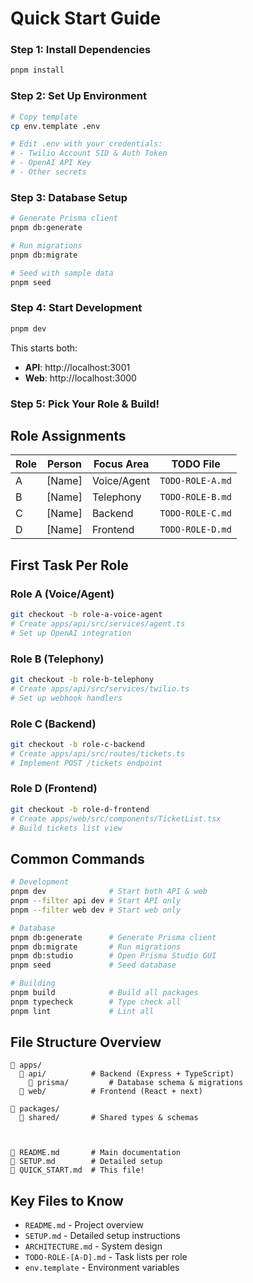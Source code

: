 # Quick Start Guide 

### Step 1: Install Dependencies
```bash
pnpm install
```

### Step 2: Set Up Environment
```bash
# Copy template
cp env.template .env

# Edit .env with your credentials:
# - Twilio Account SID & Auth Token
# - OpenAI API Key
# - Other secrets
```

### Step 3: Database Setup
```bash
# Generate Prisma client
pnpm db:generate

# Run migrations
pnpm db:migrate

# Seed with sample data
pnpm seed
```

### Step 4: Start Development
```bash
pnpm dev
```

This starts both:
- **API**: http://localhost:3001
- **Web**: http://localhost:3000

### Step 5: Pick Your Role & Build!

## Role Assignments

| Role | Person | Focus Area | TODO File |
|------|--------|-----------|-----------|
| A | [Name] | Voice/Agent | `TODO-ROLE-A.md` |
| B | [Name] | Telephony | `TODO-ROLE-B.md` |
| C | [Name] | Backend | `TODO-ROLE-C.md` |
| D | [Name] | Frontend | `TODO-ROLE-D.md` |

## First Task Per Role

### Role A (Voice/Agent)
```bash
git checkout -b role-a-voice-agent
# Create apps/api/src/services/agent.ts
# Set up OpenAI integration
```

### Role B (Telephony)
```bash
git checkout -b role-b-telephony
# Create apps/api/src/services/twilio.ts
# Set up webhook handlers
```

### Role C (Backend)
```bash
git checkout -b role-c-backend
# Create apps/api/src/routes/tickets.ts
# Implement POST /tickets endpoint
```

### Role D (Frontend)
```bash
git checkout -b role-d-frontend
# Create apps/web/src/components/TicketList.tsx
# Build tickets list view
```

## Common Commands

```bash
# Development
pnpm dev              # Start both API & web
pnpm --filter api dev # Start API only
pnpm --filter web dev # Start web only

# Database
pnpm db:generate      # Generate Prisma client
pnpm db:migrate       # Run migrations
pnpm db:studio        # Open Prisma Studio GUI
pnpm seed             # Seed database

# Building
pnpm build            # Build all packages
pnpm typecheck        # Type check all
pnpm lint             # Lint all
```

## File Structure Overview

```
📁 apps/
  📁 api/          # Backend (Express + TypeScript)
    📁 prisma/         # Database schema & migrations
  📁 web/          # Frontend (React + next)

📁 packages/
  📁 shared/       # Shared types & schemas



📄 README.md       # Main documentation
📄 SETUP.md        # Detailed setup
📄 QUICK_START.md  # This file!
```

## Key Files to Know

- `README.md` - Project overview
- `SETUP.md` - Detailed setup instructions
- `ARCHITECTURE.md` - System design
- `TODO-ROLE-[A-D].md` - Task lists per role
- `env.template` - Environment variables
